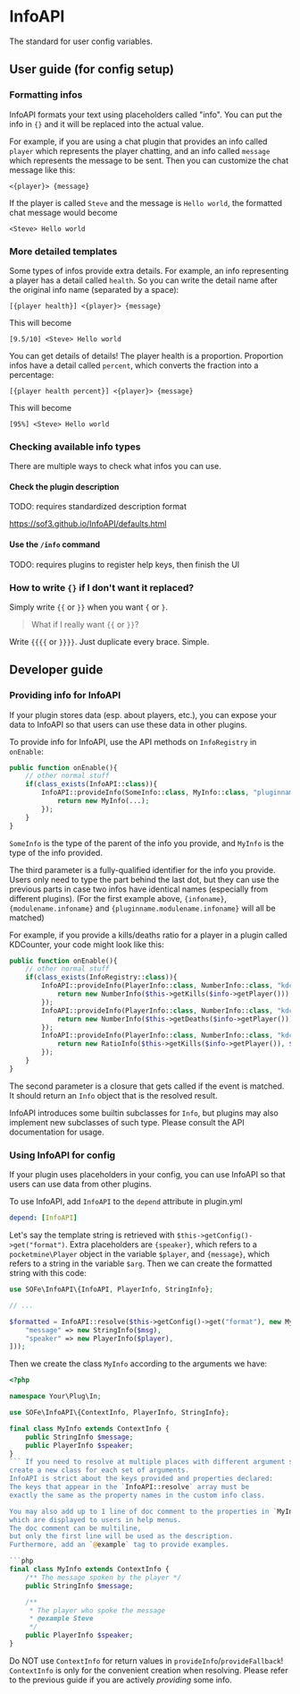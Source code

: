 # InfoAPI
The standard for user config variables.

## User guide (for config setup)
### Formatting infos
InfoAPI formats your text using placeholders called "info".
You can put the info in `{}` and it will be replaced into the actual value.

For example, if you are using a chat plugin
that provides an info called `player`
which represents the player chatting,
and an info called `message` which represents the message to be sent.
Then you can customize the chat message like this:

```
<{player}> {message}
```

If the player is called `Steve` and the message is `Hello world`, the formatted chat message would become

```
<Steve> Hello world
```

### More detailed templates
Some types of infos provide extra details.
For example, an info representing a player has a detail called `health`.
So you can write the detail name after the original info name
(separated by a space):

```
[{player health}] <{player}> {message}
```

This will become

```
[9.5/10] <Steve> Hello world
```

You can get details of details!
The player health is a proportion.
Proportion infos have a detail called `percent`,
which converts the fraction into a percentage:

```
[{player health percent}] <{player}> {message}
```

This will become

```
[95%] <Steve> Hello world
```

### Checking available info types
There are multiple ways to check what infos you can use.

#### Check the plugin description
TODO: requires standardized description format

https://sof3.github.io/InfoAPI/defaults.html

#### Use the `/info` command
TODO: requires plugins to register help keys, then finish the UI

### How to write `{}` if I don't want it replaced?
Simply write `{{` or `}}` when you want `{` or `}`.

> What if I really want `{{` or `}}`?

Write `{{{{` or `}}}}`. Just duplicate every brace. Simple.

## Developer guide
### Providing info for InfoAPI
If your plugin stores data (esp. about players, etc.), you can expose your data to InfoAPI so that users can use these data in other plugins.

To provide info for InfoAPI, use the API methods on `InfoRegistry` in `onEnable`:
```php
public function onEnable(){
	// other normal stuff
	if(class_exists(InfoAPI::class)){
		InfoAPI::provideInfo(SomeInfo::class, MyInfo::class, "pluginname.infoname", function(SomeInfo $info){
			return new MyInfo(...);
		});
	}
}
```

`SomeInfo` is the type of the parent of the info you provide, and `MyInfo` is the type of the info provided.

The third parameter is a fully-qualified identifier for the info you provide. Users only need to type the part behind the last dot, but they can use the previous parts in case two infos have identical names (especially from different plugins). (For the first example above, `{infoname}`, `{modulename.infoname}` and `{pluginname.modulename.infoname}` will all be matched)

For example, if you provide a kills/deaths ratio for a player in a plugin called KDCounter, your code might look like this:

```php
public function onEnable(){
	// other normal stuff
	if(class_exists(InfoRegistry::class)){
		InfoAPI::provideInfo(PlayerInfo::class, NumberInfo::class, "kdcounter.kills", function(PlayerInfo $info){
			return new NumberInfo($this->getKills($info->getPlayer()));
		});
		InfoAPI::provideInfo(PlayerInfo::class, NumberInfo::class, "kdcounter.deaths", function(PlayerInfo $info){
			return new NumberInfo($this->getDeaths($info->getPlayer()));
		});
		InfoAPI::provideInfo(PlayerInfo::class, NumberInfo::class, "kdcounter.kd", function(PlayerInfo $info){
			return new RatioInfo($this->getKills($info->getPlayer()), $this->getDeaths($info->getPlayer()));
		});
	}
}
```

The second parameter is a closure that gets called if the event is matched. It should return an `Info` object that is the resolved result.

InfoAPI introduces some builtin subclasses for `Info`, but plugins may also implement new subclasses of such type. Please consult the API documentation for usage.

### Using InfoAPI for config
If your plugin uses placeholders in your config, you can use InfoAPI so that users can use data from other plugins.

To use InfoAPI, add `InfoAPI` to the `depend` attribute in plugin.yml

```yaml
depend: [InfoAPI]
```

Let's say the template string is retrieved with `$this->getConfig()->get("format")`.
Extra placeholders are `{speaker}`, which refers to a `pocketmine\Player` object in the variable `$player`,
and `{message}`, which refers to a string in the variable `$arg`.
Then we can create the formatted string with this code:

```php
use SOFe\InfoAPI\{InfoAPI, PlayerInfo, StringInfo};

// ...

$formatted = InfoAPI::resolve($this->getConfig()->get("format"), new MyInfo([
	"message" => new StringInfo($msg),
	"speaker" => new PlayerInfo($player),
]));
```

Then we create the class `MyInfo` according to the arguments we have:

```php
<?php

namespace Your\Plug\In;

use SOFe\InfoAPI\{ContextInfo, PlayerInfo, StringInfo};

final class MyInfo extends ContextInfo {
	public StringInfo $message;
	public PlayerInfo $speaker;
}
``` If you need to resolve at multiple places with different argument sets,
create a new class for each set of arguments.
InfoAPI is strict about the keys provided and properties declared:
The keys that appear in the `InfoAPI::resolve` array must be
exactly the same as the property names in the custom info class.

You may also add up to 1 line of doc comment to the properties in `MyInfo`,
which are displayed to users in help menus.
The doc comment can be multiline,
but only the first line will be used as the description.
Furthermore, add an `@example` tag to provide examples.

```php
final class MyInfo extends ContextInfo {
	/** The message spoken by the player */
	public StringInfo $message;

	/**
	 * The player who spoke the message
	 * @example Steve
	 */
	public PlayerInfo $speaker;
}
```

Do NOT use `ContextInfo` for return values in `provideInfo`/`provideFallback`!
`ContextInfo` is only for the convenient creation when resolving.
Please refer to the previous guide if you are actively *providing* some info.
